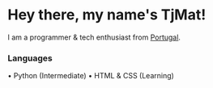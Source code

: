 # Hey there, my name's TjMat!
I am a programmer & tech enthusiast from [Portugal](https://en.wikipedia.org/wiki/portugal). 

### Languages
• Python (Intermediate)
• HTML & CSS (Learning)

